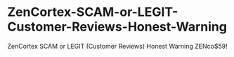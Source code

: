 # ZenCortex-SCAM-or-LEGIT-Customer-Reviews-Honest-Warning
ZenCortex SCAM or LEGIT (Customer Reviews) Honest Warning ZENco$59!
